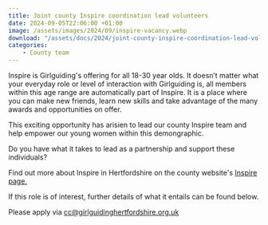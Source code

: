 ```yaml
---
title: Joint county Inspire coordination lead volunteers
date: 2024-09-05T22:06:00 +01:00
image: /assets/images/2024/09/inspire-vacancy.webp
download: "/assets/docs/2024/joint-county-inspire-coordination-lead-volunteer-role-description.pdf"
categories: 
    - County team
---
```

Inspire is Girlguiding's offering for all 18-30 year olds. It doesn’t matter what your everyday role or level of interaction with Girlguiding is, all members within this age range are automatically part of Inspire. It is a place where you can make new friends, learn new skills and take advantage of the many awards and opportunities on offer.

This exciting opportunity has arisien to lead our county Inspire team and help empower our young women within this demongraphic.

Do you have what it takes to lead as a partnership and support these individuals?

Find out more about Inspire in Hertfordshire on the county website's [Inspire page.](/youth-opportunities/inspire/)

If this role is of interest, further details of what it entails can be found below.

Please apply via <cc@girlguidinghertfordshire.org.uk>
